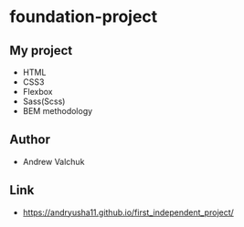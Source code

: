 # foundation-project
## My project
+ HTML
+ CSS3
+ Flexbox
+ Sass(Scss)
+ BEM methodology
## Author
+ Andrew Valchuk
## Link
+ https://andryusha11.github.io/first_independent_project/

